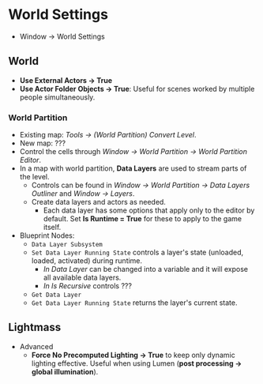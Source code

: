 # World Settings

- Window -> World Settings

## World

- **Use External Actors -> True**
- **Use Actor Folder Objects -> True**: Useful for scenes worked by multiple people simultaneously.

### World Partition

- Existing map: _Tools -> (World Partition) Convert Level_.
- New map: ???
- Control the cells through _Window -> World Partition -> World Partition Editor_.
- In a map with world partition, **Data Layers** are used to stream parts of the level.
  - Controls can be found in _Window -> World Partition -> Data Layers Outliner_ and _Window -> Layers_.
  - Create data layers and actors as needed.
    - Each data layer has some options that apply only to the editor by default. Set **Is Runtime = True** for these to apply to the game itself.
- Blueprint Nodes:
  - `Data Layer Subsystem`
  - `Set Data Layer Running State` controls a layer's state (unloaded, loaded, activated) during runtime.
    - _In Data Layer_ can be changed into a variable and it will expose all available data layers.
    - _In Is Recursive_ controls ???
  - `Get Data Layer`
  - `Get Data Layer Running State` returns the layer's current state.

## Lightmass

- Advanced
  - **Force No Precomputed Lighting -> True** to keep only dynamic lighting effective. Useful when using Lumen (**post processing -> global illumination**).
